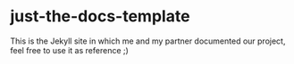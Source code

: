 # just-the-docs-template

This is the Jekyll site in which me and my partner documented our project, feel free to use it as reference ;)


